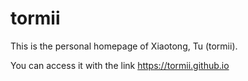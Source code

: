 # tormii

This is the personal homepage of Xiaotong, Tu (tormii). 

You can access it with the link https://tormii.github.io

